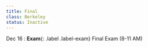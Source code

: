 ```yaml
---
title: Final
class: Berkeley
status: Inactive
---
```


Dec 16
: **Exam**{: .label .label-exam} Final Exam (8-11 AM)